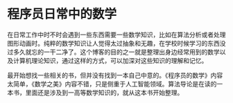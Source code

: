 # 程序员日常中的数学

在日常工作中时不时会遇到一些东西需要一些数学知识，比如在算法分析或者处理图形动画时。纯粹的数学知识让人觉得太过抽象和无趣，在学校时候学习的东西没过多久就忘的一干二净了。这个博客的目的之一就是整理出身边经常用到的数学以及计算机理论知识，通过这样的方式，可以加深对这些知识的理解和记忆。

最开始想找一些相关的书，但并没有找到一本自己中意的。《程序员的数学》内容太简单，《数学之美》内容不错，只是侧重于人工智能领域。算法导论是在读的一本书，里面还是涉及到一高等数学知识的，就从这本书开始整理。
